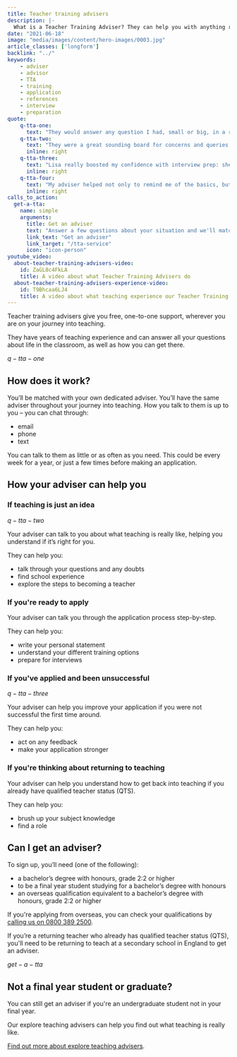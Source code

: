 ```yaml
---
title: Teacher training advisers
description: |-
  What is a Teacher Training Adviser? They can help you with anything related to getting into teaching, such as writing your application, funding and interview preparation.
date: "2021-06-18"
image: "media/images/content/hero-images/0003.jpg"
article_classes: ['longform']
backlink: "../"
keywords: 
    - adviser
    - advisor
    - TTA
    - training
    - application
    - references
    - interview
    - preparation
quote:
    q-tta-one:
      text: "They would answer any question I had, small or big, in a relaxed environment."
    q-tta-two:
      text: "They were a great sounding board for concerns and queries."
      inline: right
    q-tta-three:
      text: "Lisa really boosted my confidence with interview prep: she gave me great advice and tips."
      inline: right
    q-tta-four:
      text: "My adviser helped not only to remind me of the basics, but also to point out some of the things which are different from when I left 12 years ago."
      inline: right
calls_to_action:
  get-a-tta:
    name: simple
    arguments:
      title: Get an adviser
      text: "Answer a few questions about your situation and we'll match you with an adviser."
      link_text: "Get an adviser"
      link_target: "/tta-service"
      icon: "icon-person"
youtube_video:
  about-teacher-training-advisers-video:
    id: ZaGL8c4FkLA
    title: A video about what Teacher Training Advisers do
  about-teacher-training-advisers-experience-video:
    id: T9Bhcaa6LJ4
    title: A video about what teaching experience our Teacher Training Advisers have
---
```

Teacher training advisers give you free, one-to-one support, wherever you are on your journey into teaching.

They have years of teaching experience and can answer all your questions about life in the classroom, as well as how you can get there.

$q-tta-one$

## How does it work?

You’ll be matched with your own dedicated adviser. You’ll have the same adviser throughout your journey into teaching.
How you talk to them is up to you – you can chat through:

* email
* phone
* text

You can talk to them as little or as often as you need. This could be every week for a year, or just a few times before making an application.

## How your adviser can help you

### If teaching is just an idea

$q-tta-two$

Your adviser can talk to you about what teaching is really like, helping you understand if it’s right for you.

They can help you:

* talk through your questions and any doubts ​
* find school experience
* explore the steps to becoming a teacher

### If you're ready to apply

Your adviser can talk you through the application process step-by-step.

They can help you:

* write your personal statement
* understand your different training options
* prepare for interviews

### If you've applied and been unsuccessful

$q-tta-three$

Your adviser can help you improve your application if you were not successful the first time around.

They can help you:

* act on any feedback
* make your application stronger

### If you're thinking about returning to teaching

Your adviser can help you understand how to get back into teaching if you already have qualified teacher status (QTS).

They can help you:

* brush up your subject knowledge
* find a role

## Can I get an adviser?

To sign up, you’ll need (one of the following):

* a bachelor’s degree with honours, grade 2:2 or higher
* to be a final year student studying for a bachelor’s degree with honours
* an overseas qualification equivalent to a bachelor’s degree with honours, grade 2:2 or higher

If you're applying from overseas, you can check your qualifications by <a href="tel:08003892500">calling us on 0800 389 2500</a>.

If you’re a returning teacher who already has qualified teacher status (QTS), you'll need to be returning to teach at a secondary school in England to get an adviser.

$get-a-tta$

## Not a final year student or graduate?

You can still get an adviser if you're an undergraduate student not in your final year.

Our explore teaching advisers can help you find out what teaching is really like.

<a href="/explore-teaching-advisers">Find out more about explore teaching advisers</a>.
